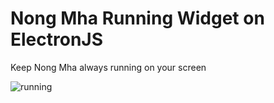 # Nong Mha Running Widget on ElectronJS


Keep Nong Mha always running on your screen


![running](https://user-images.githubusercontent.com/73070961/139797759-21890c2f-af1a-4388-bebe-bdc49953d5ed.gif)

